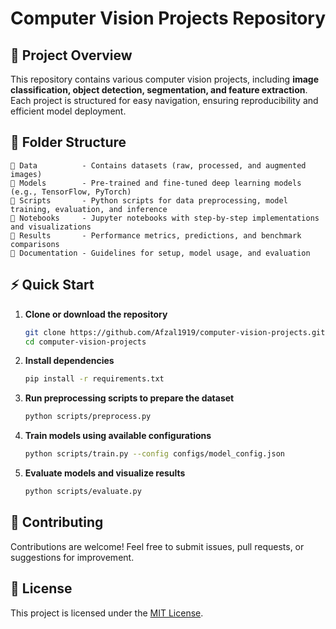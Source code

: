 # **Computer Vision Projects Repository**

## 🌟 Project Overview
This repository contains various computer vision projects, including **image classification, object detection, segmentation, and feature extraction**. Each project is structured for easy navigation, ensuring reproducibility and efficient model deployment.

## 📂 Folder Structure
```
📁 Data          - Contains datasets (raw, processed, and augmented images)
📁 Models        - Pre-trained and fine-tuned deep learning models (e.g., TensorFlow, PyTorch)
📁 Scripts       - Python scripts for data preprocessing, model training, evaluation, and inference
📁 Notebooks     - Jupyter notebooks with step-by-step implementations and visualizations
📁 Results       - Performance metrics, predictions, and benchmark comparisons
📁 Documentation - Guidelines for setup, model usage, and evaluation
```

## ⚡ Quick Start

1. **Clone or download the repository**
   ```bash
   git clone https://github.com/Afzal1919/computer-vision-projects.git
   cd computer-vision-projects
   ```

2. **Install dependencies**
   ```bash
   pip install -r requirements.txt
   ```

3. **Run preprocessing scripts to prepare the dataset**
   ```bash
   python scripts/preprocess.py
   ```

4. **Train models using available configurations**
   ```bash
   python scripts/train.py --config configs/model_config.json
   ```

5. **Evaluate models and visualize results**
   ```bash
   python scripts/evaluate.py
   ```

## 🚀 Contributing
Contributions are welcome! Feel free to submit issues, pull requests, or suggestions for improvement.

## 📜 License
This project is licensed under the [MIT License](LICENSE).



